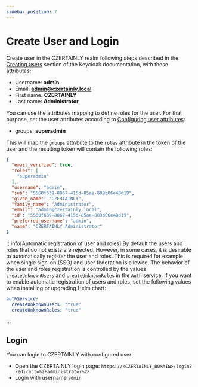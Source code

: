 ```yaml
---
sidebar_position: 7
---
```


# Create User and Login

Create user in the CZERTAINLY realm following steps described in the [Creating users](https://www.keycloak.org/docs/latest/server_admin/#proc-creating-user_server_administration_guide) section of the Keycloak documentation, with these attributes:
- Username: **admin**
- Email: **admin@czertainly.local**
- First name: **CZERTAINLY**
- Last name: **Administrator**

You can use the attributes mapping to define roles for the user. For that purpose, set the user attributes according to [Configuring user attributes](https://www.keycloak.org/docs/latest/server_admin/#proc-configuring-user-attributes_server_administration_guide):
- groups: **superadmin**

This will map the `groups` attribute to the `roles` attribute in the token of the user and the resulting token will contain the following roles:
```json
{
  "email_verified": true,
  "roles": [
    "superadmin"
  ],
  "username": "admin",
  "sub": "5560f639-8067-415d-85ae-809b06e48d19",
  "given_name": "CZERTAINLY",
  "family_name": "Administrator",
  "email": "admin@czertainly.local",
  "id": "5560f639-8067-415d-85ae-809b06e48d19",
  "preferred_username": "admin",
  "name": "CZERTAINLY Administrator"
}
```

:::info[Automatic registration of user and roles]
By default the users and roles that do not exists are rejected. However, in some cases, it is desirable to automatically register the user and roles. This is required for example when single sign-on (SSO) and user federation is allowed. The behavior of the user and roles registration is controlled by the values `createUnknownUsers` and `createUnknownRoles` in the `Auth` service. If you want to enable automatic registration of users and roles, set the following values when installing or upgrading Helm chart:
```yaml
authService:
  createUnknownUsers: "true"
  createUnknownRoles: "true"
```
:::

## Login

You can login to CZERTAINLY with configured user:
- Open the CZERTAINLY login page: `https://<CZERTAINLY_DOMAIN>/login?redirect=%2Fadministrator%2F`
- Login with username `admin`
